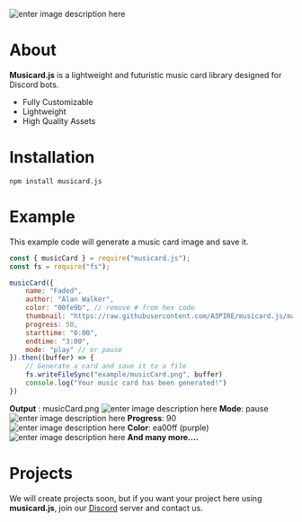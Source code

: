 ![enter image description here](https://raw.githubusercontent.com/A3PIRE/musicard.js/main/asset/musicard.jpg)
# About
**Musicard.js** is a lightweight and futuristic music card library designed for Discord bots.

- Fully Customizable
- Lightweight
- High Quality Assets


# Installation
```
npm install musicard.js
```

# Example
This example code will generate a music card image and save it.
```js
const { musicCard } = require("musicard.js");
const fs = require("fs");

musicCard({
    name: "Faded",
    author: "Alan Walker",
    color: "00fe9b", // remove # from hex code
    thumbnail: "https://raw.githubusercontent.com/A3PIRE/musicard.js/main/asset/thumbnail-preview.jpg",
    progress: 50,
    starttime: "0:00",
    endtime: "3:00",
    mode: "play" // or pause
}).then((buffer) => {
    // Generate a card and save it to a file
    fs.writeFileSync("example/musicCard.png", buffer)
    console.log("Your music card has been generated!")
})
```
**Output** : musicCard.png
![enter image description here](https://raw.githubusercontent.com/A3PIRE/musicard.js/main/asset/example.png)
**Mode**: pause
![enter image description here](https://raw.githubusercontent.com/A3PIRE/musicard.js/main/asset/example-pause.png)
**Progress**: 90
![enter image description here](https://raw.githubusercontent.com/A3PIRE/musicard.js/main/asset/example-progress.png)
**Color**: ea00ff (purple)
![enter image description here](https://raw.githubusercontent.com/A3PIRE/musicard.js/main/asset/example-color.png)
**And many more....**
# Projects
We will create projects soon, but if you want your project here using **musicard.js**, join our [Discord](https://discord.gg/TvjrWtEuyP) server and contact us.

